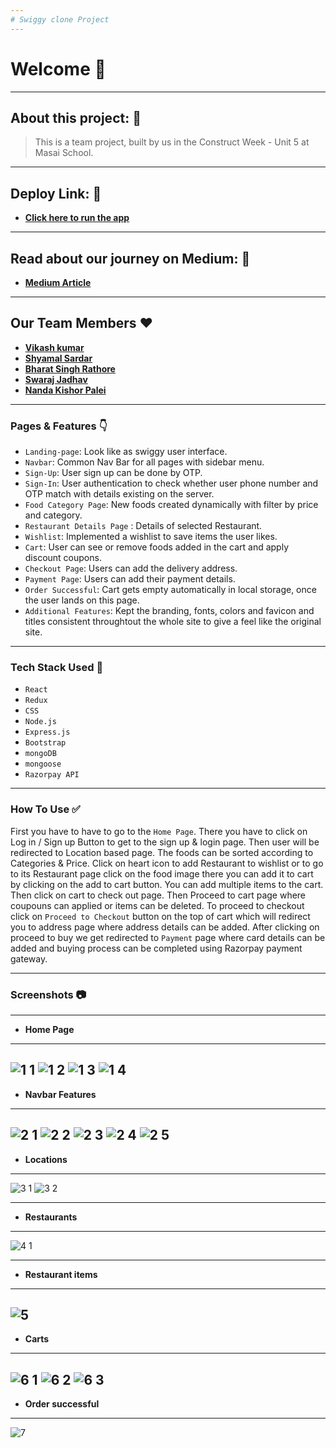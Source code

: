 ```yaml
---
# Swiggy clone Project
---
```


# Welcome 👋

---

## About this project: 🙌
> This is a team project, built by us in the Construct Week - Unit 5 at Masai School.

---

## Deploy Link: 🙌
- **[Click here to run the app](https://swiggyclonemasai.herokuapp.com/)**

---

## Read about our journey on Medium: 🙌
- **[Medium Article](https://medium.com/@vikashoffice.vk/the-journey-of-building-swiggy-clone-bcbc1b693d96)**

---
## Our Team Members ❤️

- **[Vikash kumar](https://github.com/vikashkumar897)**
- **[Shyamal Sardar](https://github.com/Shyamal90)**
- **[Bharat Singh Rathore](https://github.com/mrBharatSingh)**
- **[Swaraj Jadhav](https://github.com/swaraj54)**
- **[Nanda Kishor Palei](https://github.com/Nandakishorpalei)**


---

### Pages & Features 👇

- `Landing-page`: Look like as swiggy user interface.
- `Navbar`: Common Nav Bar for all pages with sidebar menu.
- `Sign-Up`: User sign up can be done by OTP.
- `Sign-In`: User authentication to check whether user phone number and OTP match with details existing on the server.
- `Food Category Page`: New foods created dynamically with filter by price and category.
- `Restaurant Details Page` : Details of selected Restaurant.
- `Wishlist`: Implemented a wishlist to save items the user likes. 
- `Cart`: User can see or remove foods added in the cart and apply discount coupons.
- `Checkout Page`: Users can add the delivery address.
- `Payment Page`: Users can add their payment details.
- `Order Successful`: Cart gets empty automatically in local storage, once the user lands on this page.
- `Additional Features`: Kept the branding, fonts, colors and favicon and titles consistent throughtout the whole site to give a feel like the original site.

---
### Tech Stack Used 🔧
- `React`
- `Redux`
- `CSS`
- `Node.js`
- `Express.js`
- `Bootstrap`
- `mongoDB`
- `mongoose`
- `Razorpay API`

---

### How To Use ✅

First you have to have to go to the `Home Page`. There you have to click on Log in / Sign up Button to get to the sign up & login page. Then user will be redirected to Location based page. The foods can be sorted according to Categories & Price. Click on heart icon to add Restaurant to wishlist or to go to its Restaurant page click on the food image there you can add it to cart by clicking on the add to cart button. You can add multiple items to the cart. Then click on cart to check out page. Then Proceed to cart page where coupouns can applied or items can be deleted. To proceed to checkout click on `Proceed to Checkout` button on the top of cart which will redirect you to address page where address details can be added. After clicking on proceed to buy we get redirected to `Payment` page where card details can be added and buying process can be completed using Razorpay payment gateway.

---


### Screenshots :camera:

---
- **Home Page**
---
![1 1](https://images2.imgbox.com/b8/a6/bl3Afafa_o.png)
![1 2](https://images2.imgbox.com/dc/67/7FJydnKV_o.png)
![1 3](https://images2.imgbox.com/c7/6d/GfRYOtLn_o.png)
![1 4](https://images2.imgbox.com/8a/db/Y3tiPDSk_o.png)
---
- **Navbar Features**
---
![2 1](https://images2.imgbox.com/6f/54/4CYz3aBp_o.png)
![2 2](https://images2.imgbox.com/ec/09/8bXKKLuI_o.png)
![2 3](https://images2.imgbox.com/ab/56/g6WiUTNG_o.png)
![2 4](https://images2.imgbox.com/bd/58/WHf7Ppv0_o.png)
![2 5](https://images2.imgbox.com/57/4b/8Y7waxoa_o.png)
---
- **Locations**
---
![3 1](https://images2.imgbox.com/f2/74/Mq6FZQtE_o.png)
![3 2](https://images2.imgbox.com/ca/c0/SW5Sf8GV_o.png)

---
- **Restaurants**
---
![4 1](https://images2.imgbox.com/2f/cd/WqjQzqce_o.png)

---
- **Restaurant items**
---
![5](https://images2.imgbox.com/aa/b0/AHrAad5k_o.png)
---
- **Carts**
---
![6 1](https://images2.imgbox.com/f6/47/jA6v5Mae_o.png)
![6 2](https://images2.imgbox.com/32/7c/qW0o0QHZ_o.png)
![6 3](https://images2.imgbox.com/31/60/a0CL93dF_o.png)
---
- **Order successful**
---
![7](https://images2.imgbox.com/f4/85/CceysnCt_o.png)



